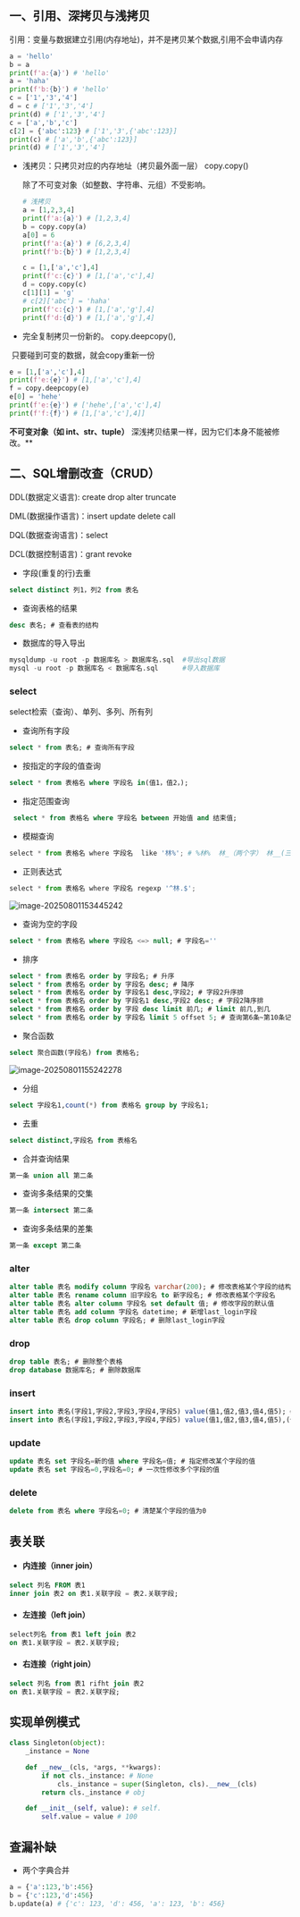 ## 一、引用、深拷贝与浅拷贝

引用：变量与数据建立引用(内存地址)，并不是拷贝某个数据,引用不会申请内存

```python
a = 'hello'
b = a
print(f'a:{a}') # 'hello'
a = 'haha'
print(f'b:{b}') # 'hello'
c = ['1','3','4']
d = c # ['1','3','4']
print(d) # ['1','3','4']
c = ['a','b','c']
c[2] = {'abc':123} # ['1','3',{'abc':123}]
print(c) # ['a','b',{'abc':123}]
print(d) # ['1','3','4']
```

- 浅拷贝：只拷贝对应的内存地址（拷贝最外面一层）  copy.copy()

  除了不可变对象（如整数、字符串、元组）不受影响。

  ```python
  # 浅拷贝
  a = [1,2,3,4]
  print(f'a:{a}') # [1,2,3,4]
  b = copy.copy(a)
  a[0] = 6
  print(f'a:{a}') # [6,2,3,4]
  print(f'b:{b}') # [1,2,3,4]
  
  c = [1,['a','c'],4]
  print(f'c:{c}') # [1,['a','c'],4]
  d = copy.copy(c)
  c[1][1] = 'g'
  # c[2]['abc'] = 'haha'
  print(f'c:{c}') # [1,['a','g'],4]
  print(f'd:{d}') # [1,['a','g'],4]
  ```

- 完全复制拷贝一份新的。 copy.deepcopy(),

​    只要碰到可变的数据，就会copy重新一份

```python
e = [1,['a','c'],4]
print(f'e:{e}') # [1,['a','c'],4]
f = copy.deepcopy(e)
e[0] = 'hehe'
print(f'e:{e}') # ['hehe',['a','c'],4]
print(f'f:{f}') # [1,['a','c'],4]]
```

**不可变对象（如 int、str、tuple）** 深浅拷贝结果一样，因为它们本身不能被修改。**

## 二、SQL增删改查（CRUD）

DDL(数据定义语言): create drop alter truncate

DML(数据操作语言)：insert update delete call

DQL(数据查询语言)：select

DCL(数据控制语言)：grant revoke

- 字段(重复的行)去重

```sql
select distinct 列1，列2 from 表名
```

- 查询表格的结果

```sql
desc 表名; # 查看表的结构
```

- 数据库的导入导出

```python
mysqldump -u root -p 数据库名 > 数据库名.sql  #导出sql数据
mysql -u root -p 数据库名 < 数据库名.sql      #导入数据库
```

### select

select检索（查询）、单列、多列、所有列

- 查询所有字段

```sql
select * from 表名; # 查询所有字段
```

- 按指定的字段的值查询

```sql
select * from 表格名 where 字段名 in(值1，值2，);
```

- 指定范围查询

```sql
 select * from 表格名 where 字段名 between 开始值 and 结束值;
```

- 模糊查询

```python
select * from 表格名 where 字段名  like '林%'; # %林%  林_（两个字） 林__(三个字)
```

- 正则表达式

```python
select * from 表格名 where 字段名 regexp '^林.$';
```

![image-20250801153445242](img/image-20250801153445242.png)

- 查询为空的字段

```sql
select * from 表格名 where 字段名 <=> null; # 字段名=''
```

- 排序

```sql
select * from 表格名 order by 字段名; # 升序
select * from 表格名 order by 字段名 desc; # 降序
select * from 表格名 order by 字段名1 desc,字段2; # 字段2升序排
select * from 表格名 order by 字段名1 desc,字段2 desc; # 字段2降序排
select * from 表格名 order by 字段 desc limit 前几; # limit 前几,到几
select * from 表格名 order by 字段名 limit 5 offset 5; # 查询第6条~第10条记录(按字段升序)
```

- 聚合函数

```sql
select 聚合函数(字段名) from 表格名;
```

![image-20250801155242278](img/image-20250801155242278.png)

- 分组

```sql
select 字段名1,count(*) from 表格名 group by 字段名1;
```

- 去重

```sql
select distinct,字段名 from 表格名
```

-  合并查询结果

```sql
第一条 union all 第二条
```

- 查询多条结果的交集

```sql
第一条 intersect 第二条
```

- 查询多条结果的差集

```sql
第一条 except 第二条
```

### alter

```sql
alter table 表名 modify column 字段名 varchar(200); # 修改表格某个字段的结构
alter table 表名 rename column 旧字段名 to 新字段名; # 修改表格某个字段名
alter table 表名 alter column 字段名 set default 值; # 修改字段的默认值
alter table 表名 add column 字段名 datetime; # 新增last_login字段
alter table 表名 drop column 字段名; # 删除last_login字段
```

### drop

```sql
drop table 表名; # 删除整个表格
drop database 数据库名; # 删除数据库
```

### insert

```sql
insert into 表名(字段1,字段2,字段3,字段4,字段5) value(值1,值2,值3,值4,值5); # 插入单条数据
insert into 表名(字段1,字段2,字段3,字段4,字段5) value(值1,值2,值3,值4,值5),(值1,值2,值3,值4,值5); # 插入多条数据
```

### update

```sql
update 表名 set 字段名=新的值 where 字段名=值; # 指定修改某个字段的值
update 表名 set 字段名=0,字段名=0; # 一次性修改多个字段的值
```

### delete

```sql
delete from 表名 where 字段名=0; # 清楚某个字段的值为0
```



## 表关联

- #### 内连接（inner join）

```sql
select 列名 FROM 表1
inner join 表2 on 表1.关联字段 = 表2.关联字段;
```

- #### 左连接（left join）

```sql
select列名 from 表1 left join 表2
on 表1.关联字段 = 表2.关联字段;
```

- #### 右连接（right join）

```sql
select 列名 from 表1 rifht join 表2
on 表1.关联字段 = 表2.关联字段;
```



## 实现单例模式

```python
class Singleton(object):
    _instance = None

    def __new__(cls, *args, **kwargs):
        if not cls._instance: # None
            cls._instance = super(Singleton, cls).__new__(cls)
        return cls._instance # obj

    def __init__(self, value): # self.
        self.value = value # 100
```

## 查漏补缺

- 两个字典合并

```python
a = {'a':123,'b':456}
b = {'c':123,'d':456}
b.update(a) # {'c': 123, 'd': 456, 'a': 123, 'b': 456}
```

